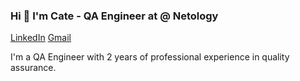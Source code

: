 ### Hi 👋 I'm Cate - QA Engineer at @ Netology
[LinkedIn](https://www.linkedin.com/) [Gmail](cate.minaeva@gmail.com) 

I'm a QA Engineer with 2 years of professional experience in quality assurance.

<!--
**cateminaeva/cateminaeva** is a ✨ _special_ ✨ repository because its `README.md` (this file) appears on your GitHub profile.

Here are some ideas to get you started:

- 🔭 I’m currently working on ...
- 🌱 I’m currently learning ...
- 👯 I’m looking to collaborate on ...
- 🤔 I’m looking for help with ...
- 💬 Ask me about ...
- 📫 How to reach me: ...
- 😄 Pronouns: ...
- ⚡ Fun fact: ...
-->
